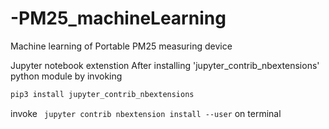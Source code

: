 # -PM25_machineLearning
Machine learning of Portable PM25 measuring device



Jupyter notebook extenstion
After installing 'jupyter_contrib_nbextensions' python module by invoking <br>
``` python 
pip3 install jupyter_contrib_nbextensions 
```   
invoke 
` jupyter contrib nbextension install --user` on terminal
